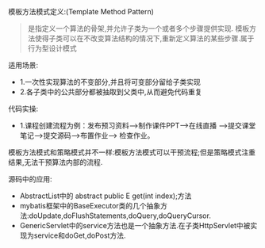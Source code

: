 模板方法模式定义:(Template Method Pattern)
> 是指定义一个算法的骨架,并允许子类为一个或者多个步骤提供实现.
> 模板方法使得子类可以在不改变算法结构的情况下,重新定义算法的某些步骤.属于行为型设计模式

适用场景:
- 1.一次性实现算法的不变部分,并且将可变部分留给子类实现
- 2.各子类中的公共部分都被抽取到父类中,从而避免代码重复

代码实操:
- 1.课程创建流程为例：发布预习资料-->制作课件PPT-->在线直播 -->提交课堂笔记-->提交源码-->布置作业--> 检查作业。

模板方法模式和策略模式并不一样:模板方法模式可以干预流程;但是策略模式注重结果,无法干预算法内部的流程.

源码中的应用:
- AbstractList中的 abstract public E get(int index);方法
- mybatis框架中的BaseExecutor类的几个抽象方法:doUpdate,doFlushStatements,doQuery,doQueryCursor.
- GenericServlet中的service方法也是一个抽象方法.在子类HttpServlet中被实现为service和doGet,doPost方法.

